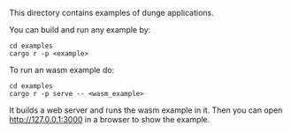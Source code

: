 This directory contains examples of dunge applications.

You can build and run any example by:
```
cd examples
cargo r -p <example>
```

To run an wasm example do:
```
cd examples
cargo r -p serve -- <wasm_example>
```

It builds a web server and runs the wasm example in it. Then you can open http://127.0.0.1:3000 in a browser to show the example.
